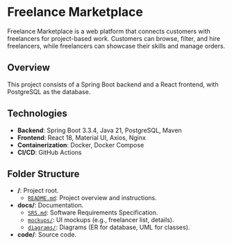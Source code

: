 # Freelance Marketplace

Freelance Marketplace is a web platform that connects customers with freelancers for project-based work. Customers can browse, filter, and hire freelancers, while freelancers can showcase their skills and manage orders.

## Overview

This project consists of a Spring Boot backend and a React frontend, with PostgreSQL as the database.

## Technologies

- **Backend**: Spring Boot 3.3.4, Java 21, PostgreSQL, Maven
- **Frontend**: React 18, Material UI, Axios, Nginx
- **Containerization**: Docker, Docker Compose
- **CI/CD**: GitHub Actions

## Folder Structure

- **/**: Project root.
  - [`README.md`](/README.md): Project overview and instructions.
- **docs/**: Documentation.
  - [`SRS.md`](docs/SRS.md): Software Requirements Specification.
  - [`mockups/`](docs/mockups/): UI mockups (e.g., freelancer list, details).
  - [`diagrams/`](docs/diagrams/): Diagrams (ER for database, UML for classes).
- **code/**: Source code.
